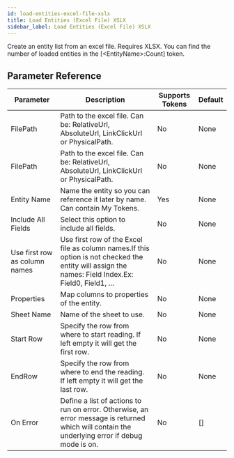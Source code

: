 ```yaml
---
id: load-entities-excel-file-xslx
title: Load Entities (Excel File) XSLX
sidebar_label: Load Entities (Excel File) XSLX
---
```



Create an entity list from an excel file. Requires XLSX. You can find the number of loaded entities in the [&lt;EntityName&gt;:Count] token.

## Parameter Reference
| Parameter | Description | Supports Tokens | Default |
| -- | -- | -- | -- |
| FilePath | Path to the excel file. Can be: RelativeUrl, AbsoluteUrl, LinkClickUrl or PhysicalPath. | No | None |
| FilePath | Path to the excel file. Can be: RelativeUrl, AbsoluteUrl, LinkClickUrl or PhysicalPath. | No | None |
| Entity Name | Name the entity so you can reference it later by name. Can contain My Tokens. | Yes | None |
| Include All Fields | Select this option to include all fields. | No | None |
| Use first row as column names | Use first row of the Excel file as column names.If this option is not checked the entity will assign the names: Field Index.Ex: Field0, Field1, ... | No | None |
| Properties | Map columns to properties of the entity. | No | None |
| Sheet Name | Name of the sheet to use. | No | None |
| Start Row | Specify the row from where to start reading. If left empty it will get the first row. | No | None |
| EndRow | Specify the row from where to end the reading. If left empty it will get the last row. | No | None |
| On Error | Define a list of actions to run on error. Otherwise, an error message is returned which will contain the underlying error if debug mode is on. | No | [] |
